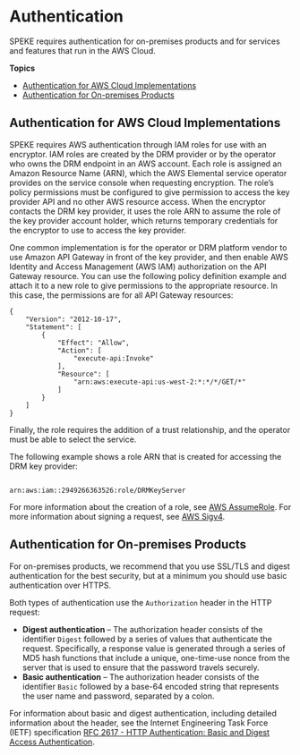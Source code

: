 # Authentication<a name="authentication"></a>

SPEKE requires authentication for on\-premises products and for services and features that run in the AWS Cloud\. 

**Topics**
+ [Authentication for AWS Cloud Implementations](#aws-authentication)
+ [Authentication for On\-premises Products](#authentication-on-prem)

## Authentication for AWS Cloud Implementations<a name="aws-authentication"></a>

SPEKE requires AWS authentication through IAM roles for use with an encryptor\. IAM roles are created by the DRM provider or by the operator who owns the DRM endpoint in an AWS account\. Each role is assigned an Amazon Resource Name \(ARN\), which the AWS Elemental service operator provides on the service console when requesting encryption\. The role’s policy permissions must be configured to give permission to access the key provider API and no other AWS resource access\. When the encryptor contacts the DRM key provider, it uses the role ARN to assume the role of the key provider account holder, which returns temporary credentials for the encryptor to use to access the key provider\. 

One common implementation is for the operator or DRM platform vendor to use Amazon API Gateway in front of the key provider, and then enable AWS Identity and Access Management \(AWS IAM\) authorization on the API Gateway resource\. You can use the following policy definition example and attach it to a new role to give permissions to the appropriate resource\. In this case, the permissions are for all API Gateway resources: 

```
{
    "Version": "2012-10-17",
    "Statement": [
        {
            "Effect": "Allow",
            "Action": [
                "execute-api:Invoke"
            ],
            "Resource": [
                "arn:aws:execute-api:us-west-2:*:*/*/GET/*"
            ]
        }
    ]
}
```

Finally, the role requires the addition of a trust relationship, and the operator must be able to select the service\. 

The following example shows a role ARN that is created for accessing the DRM key provider:

```
 
arn:aws:iam::2949266363526:role/DRMKeyServer
```

For more information about the creation of a role, see [AWS AssumeRole](https://docs.aws.amazon.com/STS/latest/APIReference/API_AssumeRole.html)\. For more information about signing a request, see [AWS Sigv4](https://docs.aws.amazon.com/general/latest/gr/sigv4_signing.html)\. 

## Authentication for On\-premises Products<a name="authentication-on-prem"></a>

For on\-premises products, we recommend that you use SSL/TLS and digest authentication for the best security, but at a minimum you should use basic authentication over HTTPS\. 

Both types of authentication use the `Authorization` header in the HTTP request: 
+ **Digest authentication** – The authorization header consists of the identifier `Digest` followed by a series of values that authenticate the request\. Specifically, a response value is generated through a series of MD5 hash functions that include a unique, one\-time\-use nonce from the server that is used to ensure that the password travels securely\. 
+ **Basic authentication** – The authorization header consists of the identifier `Basic` followed by a base\-64 encoded string that represents the user name and password, separated by a colon\. 

For information about basic and digest authentication, including detailed information about the header, see the Internet Engineering Task Force \(IETF\) specification [RFC 2617 \- HTTP Authentication: Basic and Digest Access Authentication](https://tools.ietf.org/html/rfc2617)\.